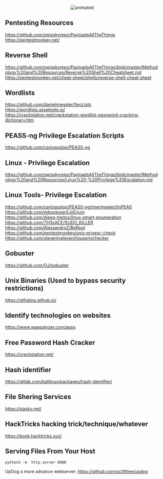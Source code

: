 <p align="center">
  <img src="https://user-images.githubusercontent.com/87951795/126915552-127cb983-1670-4561-957f-65f449103882.gif" alt="animated" />
</p>

## Pentesting Resources
https://github.com/swisskyrepo/PayloadsAllTheThings  
https://pentestmonkey.net/  

## Reverse Shell
https://github.com/swisskyrepo/PayloadsAllTheThings/blob/master/Methodology%20and%20Resources/Reverse%20Shell%20Cheatsheet.md  
https://pentestmonkey.net/cheat-sheet/shells/reverse-shell-cheat-sheet    

## Wordlists  
https://github.com/danielmiessler/SecLists   
https://wordlists.assetnote.io/   
https://crackstation.net/crackstation-wordlist-password-cracking-dictionary.htm   

## PEASS-ng Privilege Escalation Scripts
https://github.com/carlospolop/PEASS-ng  

## Linux - Privilege Escalation
https://github.com/swisskyrepo/PayloadsAllTheThings/blob/master/Methodology%20and%20Resources/Linux%20-%20Privilege%20Escalation.md
 
## Linux Tools- Privilege Escalation
https://github.com/carlospolop/PEASS-ng/tree/master/linPEAS  
https://github.com/rebootuser/LinEnum  
https://github.com/diego-treitos/linux-smart-enumeration  
https://github.com/TH3xACE/SUDO_KILLER  
https://github.com/AlessandroZ/BeRoot  
https://github.com/pentestmonkey/unix-privesc-check  
https://github.com/sleventyeleven/linuxprivchecker  

## Gobuster
https://github.com/OJ/gobuster

## Unix Binaries (Used to bypass security restrictions)
https://gtfobins.github.io/

## Identify technologies on websites 
https://www.wappalyzer.com/apps

## Free Password Hash Cracker  
https://crackstation.net/    

## Hash identifier
https://gitlab.com/kalilinux/packages/hash-identifier/  

## File Shering Services
https://siasky.net/  

## HackTricks hacking trick/technique/whatever
https://book.hacktricks.xyz/

## Serving Files From Your Host
```
python3 -m  http.server 8080
```
UpDog a more advance webserver: 
https://github.com/sc0tfree/updog  

